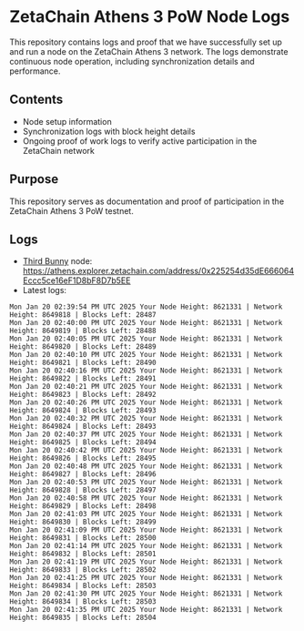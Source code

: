 # ZetaChain Athens 3 PoW Node Logs
This repository contains logs and proof that we have successfully set up and run a node on the ZetaChain Athens 3 network. The logs demonstrate continuous node operation, including synchronization details and performance.

## Contents
- Node setup information
- Synchronization logs with block height details
- Ongoing proof of work logs to verify active participation in the ZetaChain network

## Purpose
This repository serves as documentation and proof of participation in the ZetaChain Athens 3 PoW testnet.

## Logs

- [Third Bunny](https://thirdbunny.xyz/) node: https://athens.explorer.zetachain.com/address/0x225254d35dE666064Eccc5ce16eF1D8bF8D7b5EE
- Latest logs:
```
Mon Jan 20 02:39:54 PM UTC 2025 Your Node Height: 8621331 | Network Height: 8649818 | Blocks Left: 28487
Mon Jan 20 02:40:00 PM UTC 2025 Your Node Height: 8621331 | Network Height: 8649819 | Blocks Left: 28488
Mon Jan 20 02:40:05 PM UTC 2025 Your Node Height: 8621331 | Network Height: 8649820 | Blocks Left: 28489
Mon Jan 20 02:40:10 PM UTC 2025 Your Node Height: 8621331 | Network Height: 8649821 | Blocks Left: 28490
Mon Jan 20 02:40:16 PM UTC 2025 Your Node Height: 8621331 | Network Height: 8649822 | Blocks Left: 28491
Mon Jan 20 02:40:21 PM UTC 2025 Your Node Height: 8621331 | Network Height: 8649823 | Blocks Left: 28492
Mon Jan 20 02:40:26 PM UTC 2025 Your Node Height: 8621331 | Network Height: 8649824 | Blocks Left: 28493
Mon Jan 20 02:40:32 PM UTC 2025 Your Node Height: 8621331 | Network Height: 8649824 | Blocks Left: 28493
Mon Jan 20 02:40:37 PM UTC 2025 Your Node Height: 8621331 | Network Height: 8649825 | Blocks Left: 28494
Mon Jan 20 02:40:42 PM UTC 2025 Your Node Height: 8621331 | Network Height: 8649826 | Blocks Left: 28495
Mon Jan 20 02:40:48 PM UTC 2025 Your Node Height: 8621331 | Network Height: 8649827 | Blocks Left: 28496
Mon Jan 20 02:40:53 PM UTC 2025 Your Node Height: 8621331 | Network Height: 8649828 | Blocks Left: 28497
Mon Jan 20 02:40:58 PM UTC 2025 Your Node Height: 8621331 | Network Height: 8649829 | Blocks Left: 28498
Mon Jan 20 02:41:03 PM UTC 2025 Your Node Height: 8621331 | Network Height: 8649830 | Blocks Left: 28499
Mon Jan 20 02:41:09 PM UTC 2025 Your Node Height: 8621331 | Network Height: 8649831 | Blocks Left: 28500
Mon Jan 20 02:41:14 PM UTC 2025 Your Node Height: 8621331 | Network Height: 8649832 | Blocks Left: 28501
Mon Jan 20 02:41:19 PM UTC 2025 Your Node Height: 8621331 | Network Height: 8649833 | Blocks Left: 28502
Mon Jan 20 02:41:25 PM UTC 2025 Your Node Height: 8621331 | Network Height: 8649834 | Blocks Left: 28503
Mon Jan 20 02:41:30 PM UTC 2025 Your Node Height: 8621331 | Network Height: 8649834 | Blocks Left: 28503
Mon Jan 20 02:41:35 PM UTC 2025 Your Node Height: 8621331 | Network Height: 8649835 | Blocks Left: 28504
```
